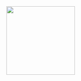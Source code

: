 <div>
  <a href="https://github.com/Wictor-dev" />
  <img height="180em" src="https://github-readme-stats.vercel.app/api?username=Wictor-dev" />
</div>

